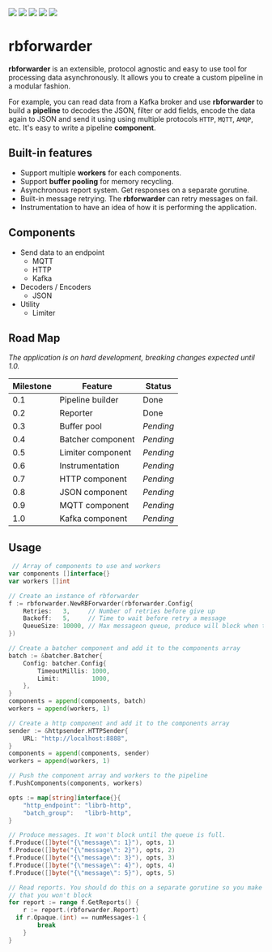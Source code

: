 ![](https://img.shields.io/packagist/l/doctrine/orm.svg?maxAge=2592000)
[![](https://travis-ci.org/redBorder/rbforwarder.svg?branch=develop)](https://travis-ci.org/redBorder/rbforwarder)
[![](https://goreportcard.com/badge/github.com/redBorder/rbforwarder)](https://goreportcard.com/report/github.com/redBorder/rbforwarder)
[![](https://coveralls.io/repos/github/redBorder/rbforwarder/badge.svg?branch=develop)](https://coveralls.io/github/redBorder/rbforwarder?branch=develop)
[![](https://godoc.org/github.com/redBorder/rbforwarder?status.svg)](https://godoc.org/github.com/redBorder/rbforwarder)

# rbforwarder

**rbforwarder** is an extensible, protocol agnostic and easy to use tool for
processing data asynchronously. It allows you to create a custom pipeline in
a modular fashion.

For example, you can read data from a Kafka broker and use **rbforwarder** to
build a **pipeline** to decodes the JSON, filter or add fields, encode
the data again to JSON and send it using using multiple protocols `HTTP`,
`MQTT`, `AMQP`, etc. It's easy to write a pipeline **component**.   

## Built-in features

- Support multiple **workers** for each components.
- Support **buffer pooling** for memory recycling.
- Asynchronous report system. Get responses on a separate gorutine.
- Built-in message retrying. The **rbforwarder** can retry messages on fail.
- Instrumentation to have an idea of how it is performing the application.

## Components

- Send data to an endpoint
  - MQTT
  - HTTP
  - Kafka
- Decoders / Encoders
  - JSON
- Utility
  - Limiter

## Road Map

_The application is on hard development, breaking changes expected until 1.0._

|Milestone | Feature             | Status    |
|----------|---------------------|-----------|
| 0.1      | Pipeline builder    | Done      |
| 0.2      | Reporter            | Done      |
| 0.3      | Buffer pool         | _Pending_ |
| 0.4      | Batcher component   | _Pending_ |
| 0.5      | Limiter component   | _Pending_ |
| 0.6      | Instrumentation     | _Pending_ |
| 0.7      | HTTP component      | _Pending_ |
| 0.8      | JSON component      | _Pending_ |
| 0.9      | MQTT component      | _Pending_ |
| 1.0      | Kafka component     | _Pending_ |

## Usage

```go
 // Array of components to use and workers
var components []interface{}
var workers []int

// Create an instance of rbforwarder
f := rbforwarder.NewRBForwarder(rbforwarder.Config{
	Retries:   3,     // Number of retries before give up
	Backoff:   5,     // Time to wait before retry a message
	QueueSize: 10000, // Max messageon queue, produce will block when the queue is full
})

// Create a batcher component and add it to the components array
batch := &batcher.Batcher{
	Config: batcher.Config{
		TimeoutMillis: 1000,
		Limit:         1000,
	},
}
components = append(components, batch)
workers = append(workers, 1)

// Create a http component and add it to the components array
sender := &httpsender.HTTPSender{
	URL: "http://localhost:8888",
}
components = append(components, sender)
workers = append(workers, 1)

// Push the component array and workers to the pipeline
f.PushComponents(components, workers)

opts := map[string]interface{}{
	"http_endpoint": "librb-http",
	"batch_group":   "librb-http",
}

// Produce messages. It won't block until the queue is full.
f.Produce([]byte("{\"message\": 1}"), opts, 1)
f.Produce([]byte("{\"message\": 2}"), opts, 2)
f.Produce([]byte("{\"message\": 3}"), opts, 3)
f.Produce([]byte("{\"message\": 4}"), opts, 4)
f.Produce([]byte("{\"message\": 5}"), opts, 5)

// Read reports. You should do this on a separate gorutine so you make sure
// that you won't block
for report := range f.GetReports() {
	r := report.(rbforwarder.Report)
  if r.Opaque.(int) == numMessages-1 {
		break
	}
}
```
